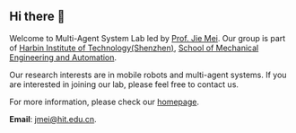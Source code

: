 ## Hi there 👋

Welcome to Multi-Agent System Lab led by [Prof. Jie Mei](http://faculty.hitsz.edu.cn/meijie). Our group is part of [Harbin Institute of Technology(Shenzhen)](http://en.hitsz.edu.cn/), [School of Mechanical Engineering and Automation](http://smea.hitsz.edu.cn/).

Our research interests are in mobile robots and multi-agent systems. If you are interested in joining our lab, please feel free to contact us.

For more information, please check our [homepage](hitsz-mas.github.io/mas-lab-website/).

**Email**: jmei@hit.edu.cn.

<!--

**Here are some ideas to get you started:**

🙋‍♀️ A short introduction - what is your organization all about?
🌈 Contribution guidelines - how can the community get involved?
👩‍💻 Useful resources - where can the community find your docs? Is there anything else the community should know?
🍿 Fun facts - what does your team eat for breakfast?
🧙 Remember, you can do mighty things with the power of [Markdown](https://docs.github.com/github/writing-on-github/getting-started-with-writing-and-formatting-on-github/basic-writing-and-formatting-syntax)
-->
